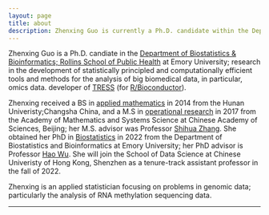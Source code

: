 ```yaml
---
layout: page
title: about
description: Zhenxing Guo is currently a Ph.D. candidate within the Department of Biostatistics and Bioinformatics at Emroy University, working with Professor Hao Wu. 
---
```


Zhenxing Guo is a Ph.D. candiate in the
[Department of Biostatistics & Bioinformatics; Rollins School of Public Health](https://www.biostat.wisc.edu)
at Emory University;
research in the development of statistically principled and computationally efficient tools and methods for the analysis of big biomedical data, in particular, omics data. developer of
[TRESS](https://www.bioconductor.org/packages/release/bioc/html/TRESS.html) (for [R/Bioconductor](https://www.bioconductor.org/)).

Zhenxing received a BS in [applied mathematics](http://www-en.hnu.edu.cn/)
in 2014 from the
Hunan Univeristy;Changsha China, and a M.S in [operational research]() in 2017 from the Academy of Mathematics and Systems Science at Chinese Academy of Sciences, Beijing; her M.S. advisor was Professor [Shihua Zhang](). She obtained her PhD in [Biostatistics]() in 2022 from the Department of Biostatistics and Bioinformatics at Emory University; her PhD advisor is Professor [Hao Wu](). She will join the School of Data Science at Chinese Univeristy of Hong Kong, Shenzhen as a tenure-track assistant professor in the fall of 2022. 


Zhenxing is an applied statistician focusing on problems in genomic data; particularly the analysis of RNA methylation sequencing data.


---
